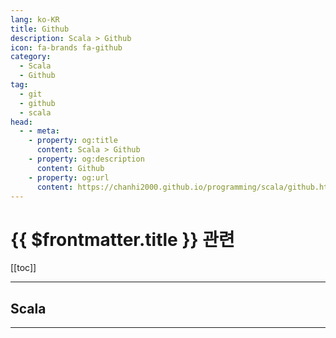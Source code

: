 ```yaml
---
lang: ko-KR
title: Github
description: Scala > Github
icon: fa-brands fa-github
category:
  - Scala
  - Github
tag: 
  - git
  - github
  - scala
head:  
  - - meta:
    - property: og:title
      content: Scala > Github
    - property: og:description
      content: Github
    - property: og:url
      content: https://chanhi2000.github.io/programming/scala/github.html
---
```


# {{ $frontmatter.title }} 관련

[[toc]]

---

## Scala

<MyGithubItems jsonName="lang-scala" />

---

<TagLinks />

